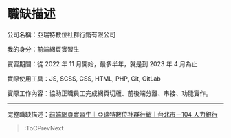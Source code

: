 # 職缺描述

公司名稱：亞瑞特數位社群行銷有限公司

我的身分：前端網頁實習生

實習期間：從 2022 年 11 月開始，最多半年，就是到 2023 年 4 月為止

實際使用工具：JS, SCSS, CSS, HTML, PHP, Git, GitLab

實際工作內容：協助正職員工完成網頁切版、前後端分離、串接、功能實作。

---

完整職缺描述：[前端網頁實習生｜亞瑞特數位社群行銷｜台北市－104 人力銀行](https://www.104.com.tw/job/6e5yi)

> :ToCPrevNext